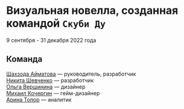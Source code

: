 # Визуальная новелла, созданная командой `Скуби Ду`
9 сентября - 31 декабря 2022 года

## Команда

[Шахзода Айматова](https://github.com/bloblobloblob) — руководитель, разработчик      
[Никита Шевченко](https://github.com/ICFA) — разработчик       
[Ольга Вершинина](https://github.com/olyannaa) — дизайнер       
[Михаил Кочергин](https://github.com/finedandelion) — гейм-дизайнер            
[Арина Топор]() — аналитик            
